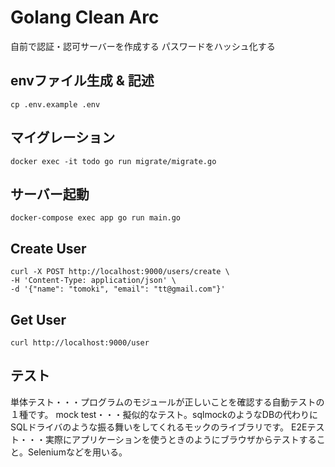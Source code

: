 # Golang Clean Arc

自前で認証・認可サーバーを作成する
パスワードをハッシュ化する

## envファイル生成 & 記述

```
cp .env.example .env
```

## マイグレーション
```
docker exec -it todo go run migrate/migrate.go
```

## サーバー起動
```
docker-compose exec app go run main.go
```

## Create User
```
curl -X POST http://localhost:9000/users/create \
-H 'Content-Type: application/json' \
-d '{"name": "tomoki", "email": "tt@gmail.com"}'
```

## Get User

```
curl http://localhost:9000/user
```

## テスト

単体テスト・・・プログラムのモジュールが正しいことを確認する自動テストの１種です。
mock test・・・擬似的なテスト。sqlmockのようなDBの代わりにSQLドライバのような振る舞いをしてくれるモックのライブラリです。
E2Eテスト・・・実際にアプリケーションを使うときのようにブラウザからテストすること。Seleniumなどを用いる。